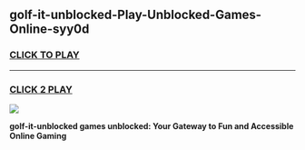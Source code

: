 
## golf-it-unblocked-Play-Unblocked-Games-Online-syy0d
<h3>
<a href="https://premium76.site?title=golf-it-unblocked&ref=25A">CLICK TO PLAY</a></h3>
<hr>

<h3>
<a href="https://premium76.site?title=golf-it-unblocked&ref=25A">CLICK 2 PLAY</a>
  
</h3>

<a href="https://premium76.site?title=golf-it-unblocked&ref=25A"><img src="https://clearcache.store/games.png"></a>


**golf-it-unblocked games unblocked: Your Gateway to Fun and Accessible Online Gaming**
